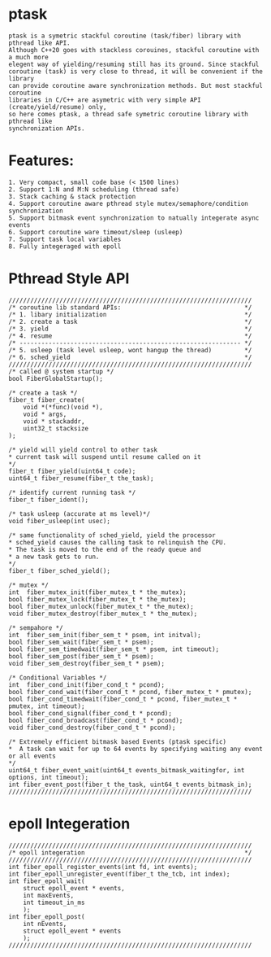 # ptask
	ptask is a symetric stackful coroutine (task/fiber) library with pthread like API. 
	Although C++20 goes with stackless corouines, stackful coroutine with a much more 
	elegent way of yielding/resuming still has its ground. Since stackful 
	coroutine (task) is very close to thread, it will be convenient if the library 
	can provide coroutine aware synchronization methods. But most stackful coroutine 
	libraries in C/C++ are asymetric with very simple API (create/yield/resume) only, 
	so here comes ptask, a thread safe symetric coroutine library with pthread like 
	synchronization APIs.  

# Features:

	1. Very compact, small code base (< 1500 lines)
	2. Support 1:N and M:N scheduling (thread safe)
	3. Stack caching & stack protection
	4. Support coroutine aware pthread style mutex/semaphore/condition synchronization
	5. Support bitmask event synchronization to natually integerate async events 
	6. Support coroutine ware timeout/sleep (usleep)
	7. Support task local variables
    8. Fully integeraged with epoll
	
# Pthread Style API

	///////////////////////////////////////////////////////////////////
	/* coroutine lib standard APIs:                                  */
	/* 1. libary initialization                                      */
	/* 2. create a task                                              */
	/* 3. yield                                                      */
	/* 4. resume                                                     */
	/* ------------------------------------------------------------- */
	/* 5. usleep (task level usleep, wont hangup the thread)         */
	/* 6. sched_yield                                                */
	///////////////////////////////////////////////////////////////////
	/* called @ system startup */
	bool FiberGlobalStartup();

	/* create a task */
	fiber_t fiber_create(
		void *(*func)(void *), 
		void * args, 
		void * stackaddr, 
		uint32_t stacksize
    );

    /* yield will yield control to other task
    * current task will suspend until resume called on it
    */
    fiber_t fiber_yield(uint64_t code);
    uint64_t fiber_resume(fiber_t the_task);

    /* identify current running task */
    fiber_t fiber_ident();

    /* task usleep (accurate at ms level)*/
    void fiber_usleep(int usec);

    /* same functionality of sched_yield, yield the processor
    * sched_yield causes the calling task to relinquish the CPU.
    * The task is moved to the end of the ready queue and 
    * a new task gets to run.
    */
    fiber_t fiber_sched_yield();

    /* mutex */
    int  fiber_mutex_init(fiber_mutex_t * the_mutex);
    bool fiber_mutex_lock(fiber_mutex_t * the_mutex);
    bool fiber_mutex_unlock(fiber_mutex_t * the_mutex);
    void fiber_mutex_destroy(fiber_mutex_t * the_mutex);

    /* sempahore */
    int  fiber_sem_init(fiber_sem_t * psem, int initval);
    bool fiber_sem_wait(fiber_sem_t * psem);
    bool fiber_sem_timedwait(fiber_sem_t * psem, int timeout);
    bool fiber_sem_post(fiber_sem_t * psem);
    void fiber_sem_destroy(fiber_sem_t * psem);

    /* Conditional Variables */
    int  fiber_cond_init(fiber_cond_t * pcond);
    bool fiber_cond_wait(fiber_cond_t * pcond, fiber_mutex_t * pmutex);
    bool fiber_cond_timedwait(fiber_cond_t * pcond, fiber_mutex_t * pmutex, int timeout);
    bool fiber_cond_signal(fiber_cond_t * pcond);
    bool fiber_cond_broadcast(fiber_cond_t * pcond);
    void fiber_cond_destroy(fiber_cond_t * pcond);

    /* Extremely efficient bitmask based Events (ptask specific) 
    *  A task can wait for up to 64 events by specifying waiting any event or all events
    */
    uint64_t fiber_event_wait(uint64_t events_bitmask_waitingfor, int options, int timeout);
    int fiber_event_post(fiber_t the_task, uint64_t events_bitmask_in);
    ///////////////////////////////////////////////////////////////////

# epoll Integeration

    ///////////////////////////////////////////////////////////////////
    /* epoll integeration                                            */
    ///////////////////////////////////////////////////////////////////
    int fiber_epoll_register_events(int fd, int events);
    int fiber_epoll_unregister_event(fiber_t the_tcb, int index);
    int fiber_epoll_wait(
        struct epoll_event * events, 
        int maxEvents, 
        int timeout_in_ms
        );
    int fiber_epoll_post(
        int nEvents,
        struct epoll_event * events
        );
    ///////////////////////////////////////////////////////////////////
